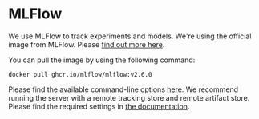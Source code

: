 # MLFlow

We use MLFlow to track experiments and models. We're using the official
image from MLFlow. Please [find out more here](https://github.com/mlflow/mlflow/pkgs/container/mlflow).

You can pull the image by using the following command:

```
docker pull ghcr.io/mlflow/mlflow:v2.6.0
```

Please find the available command-line options [here](https://mlflow.org/docs/latest/cli.html#mlflow-server).
We recommend running the server with a remote tracking store and remote artifact store. Please find the required
settings in [the documentation](https://mlflow.org/docs/latest/tracking.html#scenario-4-mlflow-with-remote-tracking-server-backend-and-artifact-stores).
